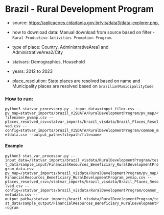 # Brazil - Rural Development Program

- source: https://aplicacoes.cidadania.gov.br/vis/data3/data-explorer.php, 

- how to download data: Manual download from source based on filter - `Rural Productive Activities Promotion Program`.

- type of place: Country, AdministrativeArea1 and AdministrativeArea2/City

- statvars: Demographics, Household

- years: 2012 to 2023

- place_resolution: State places are resolved based on name and Municipality places are resolved based on `brazilianMunicipalityCode`


### How to run:
`python3 statvar_processory.py --input_data=<input_file>.csv --pv_map=statvar_imports/brazil_VISDATA/RuralDevelopmentProgram/pv_map/<filename>_pvmap.csv --places_resolved_csv=statvar_imports/brazil_visdata/Brazil_Places_Resolved.csv --config=statvar_imports/brazil_VISDATA/RuralDevelopmentProgram/common_metdata.csv --output_path=<filepath/filename>`

#### Example
`python3 stat_var_processor.py --input_data=/statvar_imports/brazil_visdata/RuralDevelopmentProgram/test_data/sample_input/FinancialResources_Beneficiary_RuralDevelopmentProgram_data.csv --pv_map=/statvar_imports/brazil_visdata/RuralDevelopmentProgram/pv_map/FinancialResources_Beneficiary_RuralDevelopmentProgram_pvmap.csv --places_resolved_csv=/statvar_imports/brazil_visdata/Brazil_Places_Resolved.csv --config=/statvar_imports/brazil_visdata/RuralDevelopmentProgram/common_metadata.csv --output_path=/statvar_imports/brazil_visdata/RuralDevelopmentProgram/test_data/sample_output/FinancialResources_Beneficiary_RuralDevelopmentProgram`
